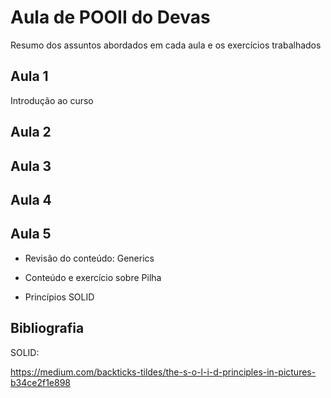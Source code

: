 # Aula de POOII do Devas

Resumo dos assuntos abordados em cada aula e os exercícios trabalhados

## Aula 1

Introdução ao curso


## Aula 2

## Aula 3

## Aula 4

## Aula 5
- Revisão do conteúdo: Generics

- Conteúdo e exercício sobre Pilha

- Princípios SOLID



## Bibliografia

SOLID:

https://medium.com/backticks-tildes/the-s-o-l-i-d-principles-in-pictures-b34ce2f1e898